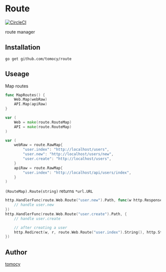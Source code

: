 # Route

[![CircleCI](https://circleci.com/gh/tomocy/route.svg?style=svg)](https://circleci.com/gh/tomocy/route)

route manager

## Installation
```
go get github.com/tomocy/route
```

## Useage
Map routes
```go
func MapRoutes() {
    Web.Map(webRaw)
    API.Map(apiRaw)
}

var (
    Web = make(route.RouteMap)
    API = make(route.RouteMap)
)

var (
    webRaw = route.RawMap{
        "user.index": "http://localhost/users",
        "user.new": "http://localhost/users/new",
        "user.create": "http://localhost/users",
    }
    apiRaw = route.RawMap{
        "user.index": "http://localhost/api/users/index",
    }
)
```
`(RouteMap).Route(string)` returns `*url.URL`
```go
http.HandlerFunc(route.Web.Route("user.new").Path, func(w http.ResponseWriter, r *http.Request) {
    // handle user.new
})
http.HandlerFunc(route.Web.Route("user.create").Path, {
    // handle user.create

    // after creating a user
    http.Redirect(w, r, route.Web.Route("user.index").String(), http.StatusSeeOther)
})
```

## Author
[tomocy](https://github.com/tomocy)